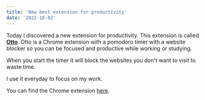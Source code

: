```yaml
---
title: 'New best extension for productivity'
date: '2022-10-02'
---
```


Today I discovered a new extension for productivity. This extension is called [**Otto**](https://ottoapp.me/). Otto is a Chrome extension with a pomodoro timer with a website blocker so you can be focused and productive while working or studying.

When you start the timer it will block the websites you don't want to visit to waste time.

I use it everyday to focus on my work.

You can find the Chrome extension [here](https://chrome.google.com/webstore/detail/otto-%E2%80%93-pomodoro-timer-and/jbojhemhnilgooplglkfoheddemkodld).

